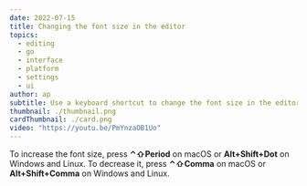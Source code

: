```yaml
---
date: 2022-07-15
title: Changing the font size in the editor
topics:
  - editing
  - go
  - interface
  - platform
  - settings
  - ui
author: ap
subtitle: Use a keyboard shortcut to change the font size in the editor.
thumbnail: ./thumbnail.png
cardThumbnail: ./card.png
video: "https://youtu.be/PmYnzaOB1Uo"
---
```


To increase the font size, press **⌃⇧Period** on macOS or **Alt+Shift+Dot** on Windows and Linux. To decrease it, press **⌃⇧Comma** on macOS or **Alt+Shift+Comma** on Windows and Linux.
